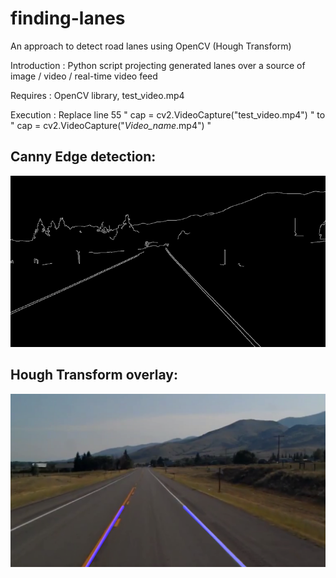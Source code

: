 # finding-lanes

An approach to detect road lanes using OpenCV (Hough Transform)

Introduction : 
Python script projecting generated lanes over a source of image / video / real-time video feed 

Requires : OpenCV library, test_video.mp4

Execution : 
Replace line 55 " cap = cv2.VideoCapture("test_video.mp4") "  to  " cap = cv2.VideoCapture("*Video_name*.mp4") " 

## Canny Edge detection:

![alt text](https://github.com/SujayGouda/finding-lanes/blob/master/grayscale.png)


## Hough Transform overlay:

![alt text](https://github.com/SujayGouda/finding-lanes/blob/master/4.png)




